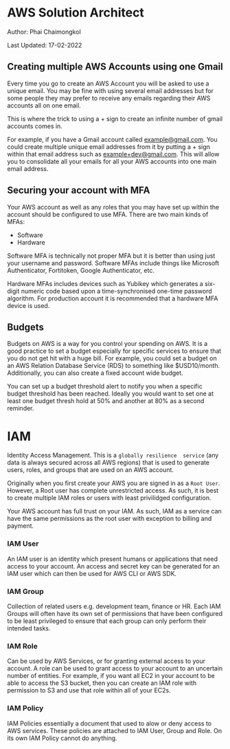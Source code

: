 # **AWS Solution Architect**
Author: Phai Chaimongkol

Last Updated: 17-02-2022

## **Creating multiple AWS Accounts using one Gmail**

Every time you go to create an AWS Account you will be asked to use a unique email. You may be fine with using several email addresses but for some people they may prefer to receive any emails regarding their AWS accounts all on one email.

This is where the trick to using a + sign to create an infinite number of gmail accounts comes in. 

For example, if you have a Gmail account called example@gmail.com. You could create multiple unique email addresses from it by putting a + sign within that email address such as example+dev@gmail.com. This will allow you to consolidate all your emails for all your AWS accounts into one main email address. 

## **Securing your account with MFA**

Your AWS account as well as any roles that you may have set up within the account should be configured to use MFA. There are two main kinds of MFAs:
  
  - Software
  - Hardware

Software MFA is technically not proper MFA but it is better than using just your username and password. Software MFAs include things like Microsoft Authenticator, Fortitoken, Google Authenticator, etc.

Hardware MFAs includes devices such as Yubikey which generates a six-digit numeric code based upon a time-synchronised one-time password algorithm. For production account it is recommended that a hardware MFA device is used. 

## **Budgets**

Budgets on AWS is a way for you control your spending on AWS. It is a good practice to set a budget especially for specific services to ensure that you do not get hit with a huge bill. For example, you could set a budget on an AWS Relation Database Service (RDS) to something like $USD10/month. Additionally, you can also create a fixed account wide budget. 

You can set up a budget threshold alert to notify you when a specific budget threshold has been reached. Ideally you would want to set one at least one budget thresh hold at 50% and another at 80% as a second reminder. 

# **IAM**

Identity Access Management. This is a ```globally resilience  service``` (any data is always secured across all AWS regions) that is used to generate users, roles, and groups that are used on an AWS account. 

Originally when you first create your AWS you are signed in as a ```Root User```. However, a Root user has complete unrestricted access. As such, it is best to create multiple IAM roles or users with least privilidged configuration. 

Your AWS account has full trust on your IAM. As such, IAM as a service can have the same permissions as the root user with exception to billing and payment. 

### **IAM User**

An IAM user is an identity which present humans or applications that need access to your account. An access and secret key can be generated for an IAM user which can then be used for AWS CLI or AWS SDK.

### **IAM Group**

Collection of related users e.g. development team, finance or HR. Each IAM Groups will often have its own set of permissions that have been configured to be least privileged to ensure that each group can only perform their intended tasks.

### **IAM Role**

Can be used by AWS Services, or for granting external access to your account. A role can be used to grant access to your account to an uncertain number of entities. For example, if you want all EC2 in your account to be able to access the S3 bucket, then you can create an IAM role with permission to S3 and use that role within all of your EC2s. 

### IAM Policy

IAM Policies essentially a document that used to alow or deny access to AWS services. These policies are attached to IAM User, Group and Role. On its own IAM Policy cannot do anything.


